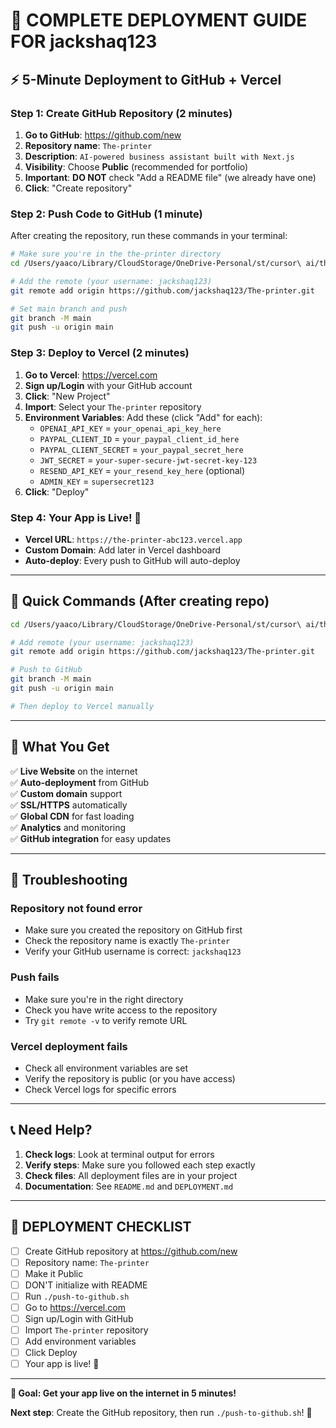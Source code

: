 # 🚀 COMPLETE DEPLOYMENT GUIDE FOR jackshaq123

## ⚡ **5-Minute Deployment to GitHub + Vercel**

### **Step 1: Create GitHub Repository (2 minutes)**

1. **Go to GitHub**: https://github.com/new
2. **Repository name**: `The-printer`
3. **Description**: `AI-powered business assistant built with Next.js`
4. **Visibility**: Choose **Public** (recommended for portfolio)
5. **Important**: **DO NOT** check "Add a README file" (we already have one)
6. **Click**: "Create repository"

### **Step 2: Push Code to GitHub (1 minute)**

After creating the repository, run these commands in your terminal:

```bash
# Make sure you're in the the-printer directory
cd /Users/yaaco/Library/CloudStorage/OneDrive-Personal/st/cursor\ ai/the-printer

# Add the remote (your username: jackshaq123)
git remote add origin https://github.com/jackshaq123/The-printer.git

# Set main branch and push
git branch -M main
git push -u origin main
```

### **Step 3: Deploy to Vercel (2 minutes)**

1. **Go to Vercel**: https://vercel.com
2. **Sign up/Login** with your GitHub account
3. **Click**: "New Project"
4. **Import**: Select your `The-printer` repository
5. **Environment Variables**: Add these (click "Add" for each):
   - `OPENAI_API_KEY` = `your_openai_api_key_here`
   - `PAYPAL_CLIENT_ID` = `your_paypal_client_id_here`
   - `PAYPAL_CLIENT_SECRET` = `your_paypal_secret_here`
   - `JWT_SECRET` = `your-super-secure-jwt-secret-key-123`
   - `RESEND_API_KEY` = `your_resend_key_here` (optional)
   - `ADMIN_KEY` = `supersecret123`
6. **Click**: "Deploy"

### **Step 4: Your App is Live! 🎉**

- **Vercel URL**: `https://the-printer-abc123.vercel.app`
- **Custom Domain**: Add later in Vercel dashboard
- **Auto-deploy**: Every push to GitHub will auto-deploy

---

## 🔧 **Quick Commands (After creating repo)**

```bash
cd /Users/yaaco/Library/CloudStorage/OneDrive-Personal/st/cursor\ ai/the-printer

# Add remote (your username: jackshaq123)
git remote add origin https://github.com/jackshaq123/The-printer.git

# Push to GitHub
git branch -M main
git push -u origin main

# Then deploy to Vercel manually
```

---

## 🌟 **What You Get**

✅ **Live Website** on the internet  
✅ **Auto-deployment** from GitHub  
✅ **Custom domain** support  
✅ **SSL/HTTPS** automatically  
✅ **Global CDN** for fast loading  
✅ **Analytics** and monitoring  
✅ **GitHub integration** for easy updates  

---

## 🚨 **Troubleshooting**

### **Repository not found error**
- Make sure you created the repository on GitHub first
- Check the repository name is exactly `The-printer`
- Verify your GitHub username is correct: `jackshaq123`

### **Push fails**
- Make sure you're in the right directory
- Check you have write access to the repository
- Try `git remote -v` to verify remote URL

### **Vercel deployment fails**
- Check all environment variables are set
- Verify the repository is public (or you have access)
- Check Vercel logs for specific errors

---

## 📞 **Need Help?**

1. **Check logs**: Look at terminal output for errors
2. **Verify steps**: Make sure you followed each step exactly
3. **Check files**: All deployment files are in your project
4. **Documentation**: See `README.md` and `DEPLOYMENT.md`

---

## 🎯 **DEPLOYMENT CHECKLIST**

- [ ] Create GitHub repository at https://github.com/new
- [ ] Repository name: `The-printer`
- [ ] Make it Public
- [ ] DON'T initialize with README
- [ ] Run `./push-to-github.sh`
- [ ] Go to https://vercel.com
- [ ] Sign up/Login with GitHub
- [ ] Import `The-printer` repository
- [ ] Add environment variables
- [ ] Click Deploy
- [ ] Your app is live! 🎉

---

**🎯 Goal: Get your app live on the internet in 5 minutes!**

**Next step**: Create the GitHub repository, then run `./push-to-github.sh`! 🚀
